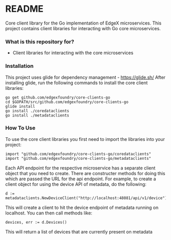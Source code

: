 # README #
Core client library for the Go implementation of EdgeX microservices.  This project contains client libraries for interacting with Go core microservices.

### What is this repository for? ###
* Client libraries for interacting with the core microservices

### Installation ###
This project uses glide for dependency management - https://glide.sh/
After installing glide, run the following commands to install the core client libraries:
```
go get github.com/edgexfoundry/core-clients-go
cd $GOPATH/src/github.com/edgexfoundry/core-clients-go
glide install
go install ./coredataclients
go install ./metadataclients
```

### How To Use ###
To use the core client libraries you first need to import the libraries into your project:
```
import "github.com/edgexfoundry/core-clients-go/coredataclients"
import "github.com/edgexfoundry/core-clients-go/metadataclients"
```
Each API endpoint for the respective microservice has a separate client object that you need to create.  There are constructer methods for doing this which are passed the URL for the api endpoint.  For example, to create a client object for using the device API of metadata, do the following:
```
d := metadataclients.NewDeviceClient("http://localhost:48081/api/v1/device")
```
This will create a client to hit the device endpoint of metadata running on localhost.  You can then call methods like:
```
devices, err := d.Devices()
```
This will return a list of devices that are currently present on metadata
